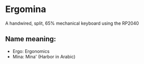# Ergomina

A handwired, split, 65% mechanical keyboard using the RP2040

## Name meaning:

- Ergo: Ergonomics
- Mina: Mina' (Harbor in Arabic)
